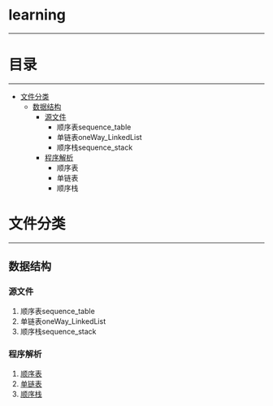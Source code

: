﻿# learning

---

# 目录

---

* [文件分类](#文件分类)  
    * [数据结构](#数据结构)  
        * [源文件](#源文件)
	       	* 顺序表sequence_table
	       	* 单链表oneWay_LinkedList
	       	* 顺序栈sequence_stack
        * [程序解析](#程序解析)     
	        * 顺序表
	        * 单链表
	        * 顺序栈

# 文件分类

----

## 数据结构

### 源文件  

1. 顺序表sequence_table
2. 单链表oneWay_LinkedList
3. 顺序栈sequence_stack


### 程序解析

1. [顺序表](http://blog.csdn.net/qq923132714/article/details/78604429 "顺序表解析")  
2. [单链表](http://blog.csdn.net/qq923132714/article/details/78623604 "单链表解析")  
3. [顺序栈](http://blog.csdn.net/qq923132714/article/details/78666458 "顺序栈解析")

